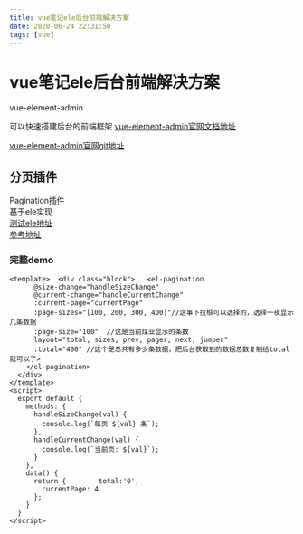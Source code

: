 ```yaml
---
title: vue笔记ele后台前端解决方案
date: 2020-06-24 22:31:50
tags: [vue]
---
```


#  vue笔记ele后台前端解决方案 
vue-element-admin

可以快速搭建后台的前端框架
[vue-element-admin官网文档地址](https://panjiachen.github.io/vue-element-admin-site/zh/guide/)

[vue-element-admin官网git地址](https://github.com/PanJiaChen/vue-element-admin)

## 分页插件
Pagination插件   
基于ele实现   
[测试ele地址](https://panjiachen.github.io/vue-element-admin)  
[参考地址](https://github.com/PanJiaChen/vue-element-admin)



<!--more-->
### 完整demo
```
<template>  <div class="block">   <el-pagination
      @size-change="handleSizeChange"
      @current-change="handleCurrentChange"
      :current-page="currentPage"
      :page-sizes="[100, 200, 300, 400]"//这事下拉框可以选择的，选择一夜显示几条数据
      :page-size="100"  //这是当前煤业显示的条数
      layout="total, sizes, prev, pager, next, jumper"
      :total="400" //这个是总共有多少条数据，把后台获取到的数据总数复制给total就可以了>
    </el-pagination>
  </div>
</template>
<script>
  export default {
    methods: {
      handleSizeChange(val) {
        console.log(`每页 ${val} 条`);
      },
      handleCurrentChange(val) {
        console.log(`当前页: ${val}`);
      }
    },
    data() {
      return {        total:'0',
        currentPage: 4
      };
    }
  }
</script>
```